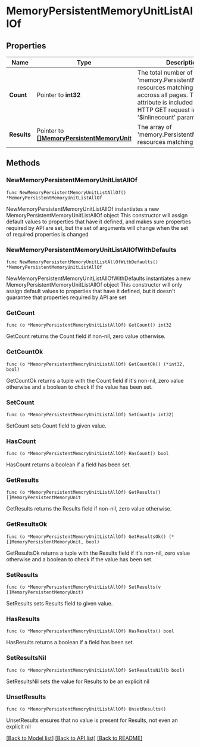 # MemoryPersistentMemoryUnitListAllOf

## Properties

Name | Type | Description | Notes
------------ | ------------- | ------------- | -------------
**Count** | Pointer to **int32** | The total number of &#39;memory.PersistentMemoryUnit&#39; resources matching the request, accross all pages. The &#39;Count&#39; attribute is included when the HTTP GET request includes the &#39;$inlinecount&#39; parameter. | [optional] 
**Results** | Pointer to [**[]MemoryPersistentMemoryUnit**](memory.PersistentMemoryUnit.md) | The array of &#39;memory.PersistentMemoryUnit&#39; resources matching the request. | [optional] 

## Methods

### NewMemoryPersistentMemoryUnitListAllOf

`func NewMemoryPersistentMemoryUnitListAllOf() *MemoryPersistentMemoryUnitListAllOf`

NewMemoryPersistentMemoryUnitListAllOf instantiates a new MemoryPersistentMemoryUnitListAllOf object
This constructor will assign default values to properties that have it defined,
and makes sure properties required by API are set, but the set of arguments
will change when the set of required properties is changed

### NewMemoryPersistentMemoryUnitListAllOfWithDefaults

`func NewMemoryPersistentMemoryUnitListAllOfWithDefaults() *MemoryPersistentMemoryUnitListAllOf`

NewMemoryPersistentMemoryUnitListAllOfWithDefaults instantiates a new MemoryPersistentMemoryUnitListAllOf object
This constructor will only assign default values to properties that have it defined,
but it doesn't guarantee that properties required by API are set

### GetCount

`func (o *MemoryPersistentMemoryUnitListAllOf) GetCount() int32`

GetCount returns the Count field if non-nil, zero value otherwise.

### GetCountOk

`func (o *MemoryPersistentMemoryUnitListAllOf) GetCountOk() (*int32, bool)`

GetCountOk returns a tuple with the Count field if it's non-nil, zero value otherwise
and a boolean to check if the value has been set.

### SetCount

`func (o *MemoryPersistentMemoryUnitListAllOf) SetCount(v int32)`

SetCount sets Count field to given value.

### HasCount

`func (o *MemoryPersistentMemoryUnitListAllOf) HasCount() bool`

HasCount returns a boolean if a field has been set.

### GetResults

`func (o *MemoryPersistentMemoryUnitListAllOf) GetResults() []MemoryPersistentMemoryUnit`

GetResults returns the Results field if non-nil, zero value otherwise.

### GetResultsOk

`func (o *MemoryPersistentMemoryUnitListAllOf) GetResultsOk() (*[]MemoryPersistentMemoryUnit, bool)`

GetResultsOk returns a tuple with the Results field if it's non-nil, zero value otherwise
and a boolean to check if the value has been set.

### SetResults

`func (o *MemoryPersistentMemoryUnitListAllOf) SetResults(v []MemoryPersistentMemoryUnit)`

SetResults sets Results field to given value.

### HasResults

`func (o *MemoryPersistentMemoryUnitListAllOf) HasResults() bool`

HasResults returns a boolean if a field has been set.

### SetResultsNil

`func (o *MemoryPersistentMemoryUnitListAllOf) SetResultsNil(b bool)`

 SetResultsNil sets the value for Results to be an explicit nil

### UnsetResults
`func (o *MemoryPersistentMemoryUnitListAllOf) UnsetResults()`

UnsetResults ensures that no value is present for Results, not even an explicit nil

[[Back to Model list]](../README.md#documentation-for-models) [[Back to API list]](../README.md#documentation-for-api-endpoints) [[Back to README]](../README.md)


